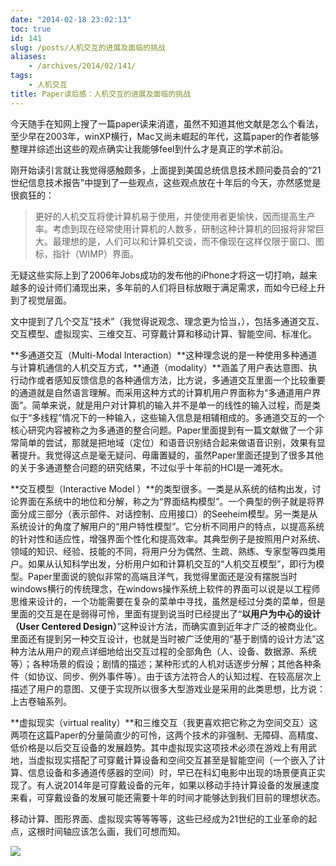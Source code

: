 ```yaml
---
date: "2014-02-18 23:02:13"
toc: true
id: 141
slug: /posts/人机交互的进展及面临的挑战
aliases:
    - /archives/2014/02/141/
tags:
    - 人机交互
title: Paper读后感：人机交互的进展及面临的挑战
---
```


今天随手在知网上搜了一篇paper读来消遣，虽然不知道其他文献是怎么个看法，至少早在2003年，winXP横行，Mac又尚未崛起的年代，这篇paper的作者能够整理并综述出这些的观点确实让我能够feel到什么才是真正的学术前沿。

刚开始读引言就让我觉得感触颇多，上面提到美国总统信息技术顾问委员会的“21世纪信息技术报告”中提到了一些观点，这些观点放在十年后的今天，亦然感觉是很疯狂的：

> 更好的人机交互将使计算机易于使用，并使使用者更愉快，因而提高生产率。考虑到现在经常使用计算机的人数多，研制这种计算机的回报将非常巨大。最理想的是，人们可以和计算机交谈，而不像现在这样仅限于窗口、图标，指针（WIMP）界面。

无疑这些实际上到了2006年Jobs成功的发布他的iPhone才将这一切打响，越来越多的设计师们涌现出来，多年前的人们将目标放眼于满足需求，而如今已经上升到了视觉层面。

<!-- more -->

文中提到了几个交互“技术”（我觉得说观念、理念更为恰当，），包括多通道交互、交互模型、虚拟现实、三维交互、可穿戴计算和移动计算、智能空间、标准化。

**多通道交互（Multi-Modal Interaction）**这种理念说的是一种使用多种通道与计算机通信的人机交互方式，**通道（modality）**涵盖了用户表达意图、执行动作或者感知反馈信息的各种通信方法，比方说，多通道交互里面一个比较重要的通道就是自然语言理解。而采用这种方式的计算机用户界面称为“多通道用户界面”。简单来说，就是用户对计算机的输入并不是单一的线性的输入过程，而是类似于“多线程”情况下的一种输入，这些输入信息是相辅相成的。多通道交互的一个核心研究内容被称之为多通道的整合问题。Paper里面提到有一篇文献做了一个非常简单的尝试，那就是把地域（定位）和语音识别结合起来做语音识别，效果有显著提升。我觉得这点是毫无疑问、毋庸置疑的，虽然Paper里面还提到了很多其他的关于多通道整合问题的研究结果，不过似乎十年前的HCI是一滩死水。

**交互模型（Interactive Model ）**的类型很多。一类是从系统的结构出发，讨论界面在系统中的地位和分解，称之为“界面结构模型”。一个典型的例子就是将界面分成三部分（表示部件、对话控制、应用接口）的Seeheim模型。另一类是从系统设计的角度了解用户的“用户特性模型”。它分析不同用户的特点，以提高系统的针对性和适应性，增强界面个性化和提高效率。其典型例子是按照用户对系统、领域的知识、经验、技能的不同，将用户分为偶然、生疏、熟练、专家型等四类用户。如果从认知科学出发，分析用户如和计算机交互的“人机交互模型”，即行为模型。Paper里面说的貌似非常的高端且洋气，我觉得里面还是没有摆脱当时windows横行的传统理念，在windows操作系统上软件的界面可以说是以工程师思维来设计的，一个功能需要在复杂的菜单中寻找，虽然是经过分类的菜单，但是里面的交互是在是弱得可怜，里面有提到说当时已经提出了“**以用户为中心的设计（User Centered Design）**”这种设计方法，而确实直到近年才广泛的被商业化。里面还有提到另一种交互设计，也就是当时被广泛使用的“基于剧情的设计方法”这种方法从用户的观点详细地给出交互过程的全部角色（人、设备、数据源、系统等）；各种场景的假设；剧情的描述；某种形式的人机对话逐步分解；其他各种条件（如协议、同步、例外事件等）。由于该方法符合人的认知过程、在较高层次上描述了用户的意图、又便于实现所以很多大型游戏业是采用的此类思想，比方说：上古卷轴系列。

**虚拟现实（virtual reality）**和三维交互（我更喜欢把它称之为空间交互）这两项在这篇Paper的分量简直少的可怜，这两个技术的非强制、无障碍、高精度、低价格是以后交互设备的发展趋势。其中虚拟现实这项技术必须在游戏上有用武地，当虚拟现实搭配了可穿戴计算设备和空间交互甚至是智能空间（一个嵌入了计算、信息设备和多通道传感器的空间）时，早已在科幻电影中出现的场景便真正实现了。有人说2014年是可穿戴设备的元年，如果以移动手持计算设备的发展速度来看，可穿戴设备的发展可能还需要十年的时间才能够达到我们目前的理想状态。

移动计算、图形界面、虚拟现实等等等等，这些已经成为21世纪的工业革命的起点，这根时间轴应该怎么画，我们可想而知。

![](/images/posts/141/1.jpg)